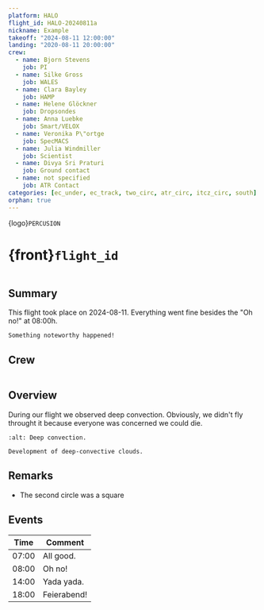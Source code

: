 ```yaml
---
platform: HALO
flight_id: HALO-20240811a
nickname: Example
takeoff: "2024-08-11 12:00:00"
landing: "2020-08-11 20:00:00"
crew:
  - name: Bjorn Stevens
    job: PI
  - name: Silke Gross
    job: WALES
  - name: Clara Bayley
    job: HAMP
  - name: Helene Glöckner
    job: Dropsondes
  - name: Anna Luebke
    job: Smart/VELOX
  - name: Veronika P\"ortge
    job: SpecMACS
  - name: Julia Windmiller
    job: Scientist
  - name: Divya Sri Praturi
    job: Ground contact
  - name: not specified
    job: ATR Contact
categories: [ec_under, ec_track, two_circ, atr_circ, itcz_circ, south]
orphan: true
---
```


{logo}`PERCUSION`

# {front}`flight_id`

```{badges}
```

## Summary

This flight took place on 2024-08-11.  Everything went fine besides the "Oh no!" at 08:00h.

```{note}
Something noteworthy happened!
```

## Crew

```{crew}
```

## Overview

During our flight we observed deep convection. Obviously, we didn't fly throught it because everyone was concerned we could die.

```{figure} https://i.giphy.com/media/v1.Y2lkPTc5MGI3NjExOWl2Zzh3ZWxnY3J2ZTVramlkMDMxdjdvcnoxOXloaXF0NHdjcDIzaCZlcD12MV9pbnRlcm5hbF9naWZfYnlfaWQmY3Q9Zw/3o6EhOYMhOTANYgHMk/giphy.gif
:alt: Deep convection.

Development of deep-convective clouds.
```

## Remarks

* The second circle was a square

## Events

Time | Comment
--- | ---
07:00 | All good.
08:00 | Oh no!
14:00 | Yada yada.
18:00 | Feierabend!
